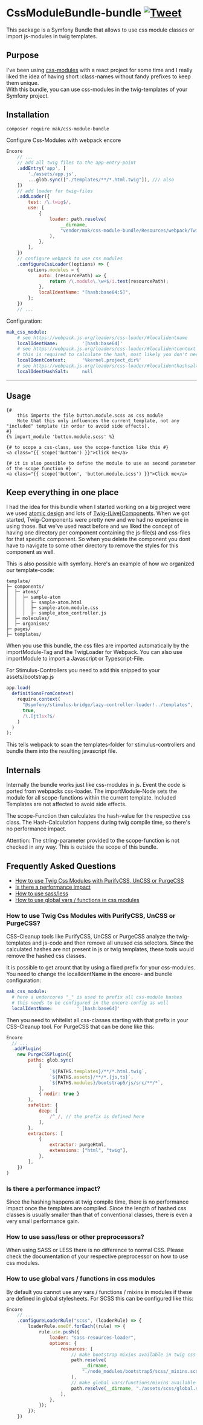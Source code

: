 # CssModuleBundle-bundle [![Tweet](https://img.shields.io/twitter/url/http/shields.io.svg?style=social)](https://twitter.com/intent/tweet?text=Use%20CSS%20Modules%20with%20Symfony&url=https://github.com/mkrauser/css-module-bundle&hashtags=css-modules-bundle)

This package is a Symfony Bundle that allows to use css module classes or import js-modules in twig templates.

## Purpose

I've been using [css-modules](https://github.com/css-modules/css-modules "css-modules") with a react project for some time and I really liked the idea of having short :class-names without fandy prefixes to keep them unique.  
With this bundle, you can use css-modules in the twig-templates of your Symfony project.

## Installation

```bash
composer require mak/css-module-bundle
```

Configure Css-Modules with webpack encore
```js
Encore
    // ...
    // add all twig files to the app-entry-point
    .addEntry('app', [
        './assets/app.js',
        ...glob.sync(["./templates/**/*.html.twig"]), /// also
    ])
    // add loader for twig-files
    .addLoader({
        test: /\.twig$/,
        use: [
            {
                loader: path.resolve(
                    __dirname,
                    "vendor/mak/css-module-bundle/Resources/webpack/TwigLoader.js"
                ),
            },
        ],
    })
    // configure webpack to use css modules 
    .configureCssLoader((options) => {
        options.modules = {
            auto: (resourcePath) => {
                return /\.module\.\w+$/i.test(resourcePath);
            },
            localIdentName: "[hash:base64:5]",
        };
    })
    // ...
```

Configuration:
```yaml
mak_css_module:
    # see https://webpack.js.org/loaders/css-loader/#localidentname
    localIdentName:         '[hash:base64]'
    # see https://webpack.js.org/loaders/css-loader/#localidentcontext
    # this is required to calculate the hash, most likely you don't need to change this
    localIdentContext:      '%kernel.project_dir%'
    # see https://webpack.js.org/loaders/css-loader/#localidenthashsalt
    localIdentHashSalt:     null
```
--------------


## Usage

```twig
{# 
    this imports the file button.module.scss as css module
    Note that this only influences the current template, not any "included" template (in order to avoid side effects).
#}
{% import_module 'button.module.scss' %}

{# to scope a css-class, use the scope-function like this #}
<a class="{{ scope('button') }}">Click me</a>

{# it is also possible to define the module to use as second parameter of the scope function #}
<a class="{{ scope('button', 'button.module.scss') }}">Click me</a>
```
## Keep everything in one place
I had the idea for this bundle when I started working on a big project were we used [atomic design](https://atomicdesign.bradfrost.com/chapter-2/ "atomic design") and lots of [Twig-(Live)Components](https://ux.symfony.com/live-component "Twig-(Live)Components").
When we got started, Twig-Components were pretty new and we had no experience in using those. But we've used react before and we liked the concept of having one directory per component containing the js-file(s) and css-files for that specific component. So when you delete the component you dont have to navigate to some other directory to remove the styles for this component as well.

This is also possible with symfony. Here's an example of how we organized our template-code:

```
template/
├─ components/
│  ├─ atoms/
│  │  ├─ sample-atom
│  │  │  ├─ sample-atom.html
│  │  │  ├─ sample-atom.module.css
│  │  │  ├─ sample_atom_controller.js
│  ├─ molecules/
│  ├─ organisms/
├─ pages/
├─ templates/
```

When you use this bundle, the css files are imported automatically by the importModule-Tag and the TwigLoader for Webpack. 
You can also use importModule to import a Javascript or Typescript-File.

For Stimulus-Controllers you need to add this snipped to your assets/bootstrap.js

```js
app.load(
  definitionsFromContext(
    require.context(
      "@symfony/stimulus-bridge/lazy-controller-loader!../templates",
      true,
      /\.[jt]sx?$/
    )
  )
);
```

This tells webpack to scan the templates-folder for stimulus-controllers and bundle them into the resulting javascript file.

## Internals

Internally the bundle works just like css-modules in js. Event the code is ported from webpacks css-loader. 
The importModule-Node sets the module for all scope-functions within the current template. 
Included Templates are not affected to avoid side effects.

The scope-Function then calculates the hash-value for the respective css class. The Hash-Calculation happens 
during twig compile time, so there's no performance impact.

Attention: 
The string-parameter provided to the scope-function is not checked in any way. 
This is outside the scope of this bundle.

## Frequently Asked Questions

- [How to use Twig Css Modules with PurifyCSS, UnCSS or PurgeCSS](#css-minifiers)
- [Is there a performance impact](#performance)
- [How to use sass/less](#sass-less)
- [How to use global vars / functions in css modules](#vars-functions-in-modules)

### How to use Twig Css Modules with PurifyCSS, UnCSS or PurgeCSS?

CSS-Cleanup tools like PurifyCSS, UnCSS or PurgeCSS analyze the twig-templates and js-code and then remove all unused
css selectors. Since the calculated hashes are not present in js or twig templates, these tools would remove the
hashed css classes.

It is possible to get arount that by using a fixed prefix for your css-modules.
You need to change the localIdentName in the encore- and bundle configuration:

```yaml
mak_css_module:
  # here a undercores "_" is used to prefix all css-module hashes
  # this needs to be configured in the encore-config as well
  localIdentName:         '_[hash:base64]'
```

Then you need to whitelist all css-classes starting with that prefix in your CSS-Cleanup tool. For PurgeCSS that can
be done like this:

```js
Encore
  // ...
  .addPlugin(
    new PurgeCSSPlugin({
        paths: glob.sync(
            [
                `${PATHS.templates}/**/*.html.twig`,
                `${PATHS.assets}/**/*.{js,ts}`,
                `${PATHS.modules}/bootstrap5/js/src/**/*`,
            ],
            { nodir: true }
        ),
        safelist: {
            deep: [
                /^_/, // the prefix is defined here
            ],
        },
        extractors: [
            {
                extractor: purgeHtml,
                extensions: ["html", "twig"],
            },
        ],
    })
)
```

### Is there a performance impact?

Since the hashing happens at twig compile time, there is no performance impact once the templates are compiled.
Since the length of hashed css classes is usually smaller than that of conventional classes, 
there is even a very small performance gain.

### How to use sass/less or other preprocessors?

When using SASS or LESS there is no difference to normal CSS. Please check the documentation of your respective 
preprocessor on how to use css modules.

### How to use global vars / functions in css modules

By default you cannot use any vars / functions / mixins in modules if these are defined in global stylesheets. 
For SCSS this can be configured like this:

```js
Encore
    // ...
    .configureLoaderRule("scss", (loaderRule) => {
        loaderRule.oneOf.forEach((rule) => {
            rule.use.push({
                loader: "sass-resources-loader",
                options: {
                    resources: [
                        // make bootstrap mixins available in twig css-modules
                        path.resolve(
                            __dirname,
                            "./node_modules/bootstrap5/scss/_mixins.scss" 
                        ),
                        // make global vars/functions/mixins available as well
                        path.resolve(__dirname, "./assets/scss/global.scss")
                    ],
                },
            });
        });
    })
```
